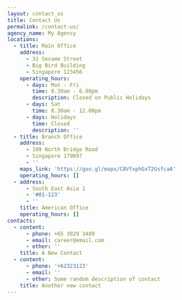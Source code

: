 ```yaml
---
layout: contact_us
title: Contact Us
permalink: /contact-us/
agency_name: My Agency
locations:
  - title: Main Office
    address:
      - 31 Sesame Street
      - Big Bird Building
      - Singapore 123456
    operating_hours:
      - days: Mon - Fri
        time: 8.30am - 6.00pm
        description: Closed on Public Holidays
      - days: Sat
        time: 8.30am - 12.00pm
      - days: Holidays
        time: Closed
        description: ''
  - title: Branch Office
    address:
      - 109 North Bridge Road
      - Singapore 179097
      - ''
    maps_link: 'https://goo.gl/maps/C8VfxphGxT2GsfcaA'
    operating_hours: []
  - address:
      - South East Asia 1
      - '#01-123'
      - ''
    title: American Office
    operating_hours: []
contacts:
  - content:
      - phone: +65 3829 3489
      - email: career@email.com
      - other: ''
    title: A New Contact
  - content:
      - phone: '+62323123'
      - email: ''
      - other: Some random description of contact
    title: Another new contact
---
```

